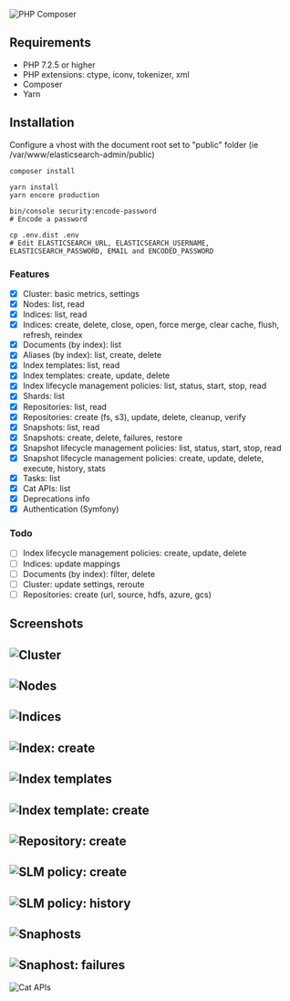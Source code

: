 ![PHP Composer](https://github.com/stephanediondev/elasticsearch-admin/workflows/PHP%20Composer/badge.svg)

## Requirements

- PHP 7.2.5 or higher
- PHP extensions: ctype, iconv, tokenizer, xml
- Composer
- Yarn

## Installation

Configure a vhost with the document root set to "public" folder (ie /var/www/elasticsearch-admin/public)

```
composer install

yarn install
yarn encore production

bin/console security:encode-password
# Encode a password

cp .env.dist .env
# Edit ELASTICSEARCH_URL, ELASTICSEARCH_USERNAME, ELASTICSEARCH_PASSWORD, EMAIL and ENCODED_PASSWORD
```

### Features

- [x] Cluster: basic metrics, settings
- [x] Nodes: list, read
- [x] Indices: list, read
- [x] Indices: create, delete, close, open, force merge, clear cache, flush, refresh, reindex
- [x] Documents (by index): list
- [x] Aliases (by index): list, create, delete
- [x] Index templates: list, read
- [x] Index templates: create, update, delete
- [x] Index lifecycle management policies: list, status, start, stop, read
- [x] Shards: list
- [x] Repositories: list, read
- [x] Repositories: create (fs, s3), update, delete, cleanup, verify
- [x] Snapshots: list, read
- [x] Snapshots: create, delete, failures, restore
- [x] Snapshot lifecycle management policies: list, status, start, stop, read
- [x] Snapshot lifecycle management policies: create, update, delete, execute, history, stats
- [x] Tasks: list
- [x] Cat APIs: list
- [x] Deprecations info
- [x] Authentication (Symfony)

### Todo

- [ ] Index lifecycle management policies: create, update, delete
- [ ] Indices: update mappings
- [ ] Documents (by index): filter, delete
- [ ] Cluster: update settings, reroute
- [ ] Repositories: create (url, source, hdfs, azure, gcs)

## Screenshots

![Cluster](assets/images/cluster.png)
---
![Nodes](assets/images/nodes.png)
---
![Indices](assets/images/indices.png)
---
![Index: create](assets/images/index-create.png)
---
![Index templates](assets/images/index-templates.png)
---
![Index template: create](assets/images/index-template-create.png)
---
![Repository: create](assets/images/repository-create.png)
---
![SLM policy: create](assets/images/slm-policy-create.png)
---
![SLM policy: history](assets/images/slm-policy-history.png)
---
![Snaphosts](assets/images/snapshots.png)
---
![Snaphost: failures](assets/images/snapshot-failures.png)
---
![Cat APIs](assets/images/cat.png)
